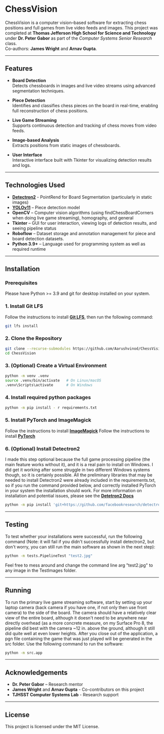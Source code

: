 # ChessVision

ChessVision is a computer vision–based software for extracting chess positions and full games from live video feeds and images. This project was completed at **Thomas Jefferson High School for Science and Technology** under **Dr. Peter Gabor** as part of the *Computer Systems Senior Research* class.  
Co-authors: **James Wright** and **Arnav Gupta**.

---

## Features

- **Board Detection**  
  Detects chessboards in images and live video streams using advanced segmentation techniques.

- **Piece Detection**  
  Identifies and classifies chess pieces on the board in real-time, enabling full reconstruction of chess positions.

- **Live Game Streaming**  
  Supports continuous detection and tracking of chess moves from video feeds.

- **Image-based Analysis**  
  Extracts positions from static images of chessboards.

- **User Interface**  
  Interactive interface built with Tkinter for visualizing detection results and logs.

---

## Technologies Used

- **[Detectron2](https://github.com/facebookresearch/detectron2)** - PointRend for Board Segmentation (particularly in static images)
- **[YOLOv11](https://github.com/ultralytics/ultralytics)** – Piece detection model
- **OpenCV** – Computer vision algorithms (using findChessBoardCorners when doing live game streaming), homography, and general 
- **Tkinter** – GUI for user interaction, viewing logs of detection results, and seeing pipeline status
- **Roboflow** – Dataset storage and annotation management for piece and board detection datasets.
- **Python 3.9+** – Language used for programming system as well as required runtime

---

## Installation

### Prerequisites

Please have Python >= 3.9 and git for desktop installed on your system.

### 1. Install Git LFS

Follow the instructions to install **[Git LFS](https://docs.github.com/en/repositories/working-with-files/managing-large-files/installing-git-large-file-storage)**, then run the following command:

```bash
git lfs install
```

### 2. Clone the Repository

```bash
git clone --recurse-submodules https://github.com/Aarushvinod/ChessVision.git
cd ChessVision
```

### 3. (Optional) Create a Virtual Environment

```bash
python -m venv .venv
source .venv/bin/activate   # On Linux/macOS
.venv\Scripts\activate      # On Windows
```

### 4. Install required python packages

```bash
python -m pip install - r requirements.txt
```

### 5. Install PyTorch and ImageMagick

Follow the instructions to install **[ImageMagick](https://docs.wand-py.org/en/0.6.12/guide/install.html#install-imagemagick-on-windows)**
Follow the instructions to install **[PyTorch](https://pytorch.org/get-started/locally/)**

### 6. (Optional) Install Detectron2

I made this step optional because the full game processing pipeline (the main feature works without it), and it is a real pain to install on Windows. I did get it working after some struggle in two different Windows systems though, so it is certainly possible. All the preliminary libraries that may be needed to install Detectron2 were already included in the requirements.txt, so if you run the command provided below, and correctly installed PyTorch in your system the installation should work. For more information on installation and potential issues, please see the **[Detetron2 Docs](https://detectron2.readthedocs.io/en/latest/tutorials/install.html)**

```bash
python -m pip install 'git+https://github.com/facebookresearch/detectron2.git'
```

---

## Testing

To test whether your installations were successful, run the following command (Note: it will fail if you didn't successfully install detectron2, but don't worry, you can still run the main software as shown in the next step):

```bash
python -m tests.PipelineTest "test2.jpg"
```

Feel free to mess around and change the command line arg "test2.jpg" to any image in the TestImages folder.

---

## Running

To run the primary live game streaming software, start by setting up your laptop camera (back camera if you have one, if not only then use front camera) to the side of the board. The camera should have a relatively clear view of the entire board, although it doesn't need to be anywhere near directly overhead (as a more concrete measure, on my Surface Pro 8, the pipeline did best with the camera ~12 in. above the ground, although it still did quite well at even lower heights. After you close out of the application, a pgn file containing the game that was just played will be generated in the src folder. Use the following command to run the software:

```bash
python -m src.app
```

---

## Acknowledgements

- **Dr. Peter Gabor** – Research mentor
- **James Wright** and **Arnav Gupta** - Co-contributors on this project
- **TJHSST Computer Systems Lab** - Research support

---

## License

This project is licensed under the MIT License.

